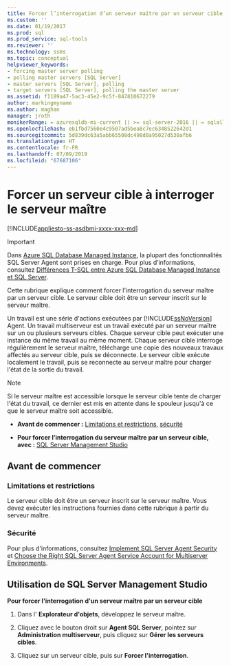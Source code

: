 ```yaml
---
title: Forcer l’interrogation d’un serveur maître par un serveur cible | Microsoft Docs
ms.custom: ''
ms.date: 01/19/2017
ms.prod: sql
ms.prod_service: sql-tools
ms.reviewer: ''
ms.technology: ssms
ms.topic: conceptual
helpviewer_keywords:
- forcing master server polling
- polling master servers [SQL Server]
- master servers [SQL Server], polling
- target servers [SQL Server], polling the master server
ms.assetid: f1189a47-5ac3-45e2-9c5f-847810672279
author: markingmyname
ms.author: maghan
manager: jroth
monikerRange: = azuresqldb-mi-current || >= sql-server-2016 || = sqlallproducts-allversions
ms.openlocfilehash: eb1fbd7560e4c9507ad5bea8c7ec6348522642d1
ms.sourcegitcommit: 5d839dc63a5abb65508dc498d0a95027d530afb6
ms.translationtype: HT
ms.contentlocale: fr-FR
ms.lasthandoff: 07/09/2019
ms.locfileid: "67687106"
---
```

# <a name="force-a-target-server-to-poll-the-master-server"></a>Forcer un serveur cible à interroger le serveur maître
[!INCLUDE[appliesto-ss-asdbmi-xxxx-xxx-md](../../includes/appliesto-ss-asdbmi-xxxx-xxx-md.md)]

> [!IMPORTANT]  
> Dans [Azure SQL Database Managed Instance](https://docs.microsoft.com/azure/sql-database/sql-database-managed-instance), la plupart des fonctionnalités SQL Server Agent sont prises en charge. Pour plus d’informations, consultez [Différences T-SQL entre Azure SQL Database Managed Instance et SQL Server](https://docs.microsoft.com/azure/sql-database/sql-database-managed-instance-transact-sql-information#sql-server-agent).

Cette rubrique explique comment forcer l'interrogation du serveur maître par un serveur cible. Le serveur cible doit être un serveur inscrit sur le serveur maître.  
  
Un travail est une série d'actions exécutées par [!INCLUDE[ssNoVersion](../../includes/ssnoversion-md.md)] Agent. Un travail multiserveur est un travail exécuté par un serveur maître sur un ou plusieurs serveurs cibles. Chaque serveur cible peut exécuter une instance du même travail au même moment. Chaque serveur cible interroge régulièrement le serveur maître, télécharge une copie des nouveaux travaux affectés au serveur cible, puis se déconnecte. Le serveur cible exécute localement le travail, puis se reconnecte au serveur maître pour charger l'état de la sortie du travail.  
  
> [!NOTE]  
> Si le serveur maître est accessible lorsque le serveur cible tente de charger l'état du travail, ce dernier est mis en attente dans le spouleur jusqu'à ce que le serveur maître soit accessible.  
  
-   **Avant de commencer :**  [Limitations et restrictions](#Restrictions), [sécurité](#Security)  
  
-   **Pour forcer l’interrogation du serveur maître par un serveur cible, avec :** [SQL Server Management Studio](#SSMS)  
  
## <a name="BeforeYouBegin"></a>Avant de commencer  
  
### <a name="Restrictions"></a>Limitations et restrictions  
Le serveur cible doit être un serveur inscrit sur le serveur maître. Vous devez exécuter les instructions fournies dans cette rubrique à partir du serveur maître.  
  
### <a name="Security"></a>Sécurité  
Pour plus d'informations, consultez [Implement SQL Server Agent Security](../../ssms/agent/implement-sql-server-agent-security.md) et [Choose the Right SQL Server Agent Service Account for Multiserver Environments](../../ssms/agent/choose-the-right-sql-server-agent-service-account-for-multiserver-environments.md).  
  
## <a name="SSMS"></a>Utilisation de SQL Server Management Studio  
**Pour forcer l'interrogation d'un serveur maître par un serveur cible**  
  
1.  Dans l' **Explorateur d'objets**, développez le serveur maître.  
  
2.  Cliquez avec le bouton droit sur **Agent SQL Server**, pointez sur **Administration multiserveur**, puis cliquez sur **Gérer les serveurs cibles**.  
  
3.  Cliquez sur un serveur cible, puis sur **Forcer l'interrogation**.  
  
